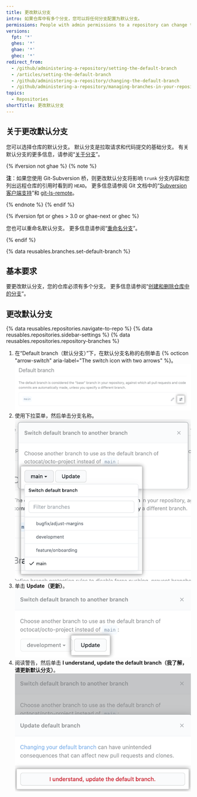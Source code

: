 ```yaml
---
title: 更改默认分支
intro: 如果仓库中有多个分支，您可以将任何分支配置为默认分支。
permissions: People with admin permissions to a repository can change the default branch for the repository.
versions:
  fpt: '*'
  ghes: '*'
  ghae: '*'
  ghec: '*'
redirect_from:
  - /github/administering-a-repository/setting-the-default-branch
  - /articles/setting-the-default-branch
  - /github/administering-a-repository/changing-the-default-branch
  - /github/administering-a-repository/managing-branches-in-your-repository/changing-the-default-branch
topics:
  - Repositories
shortTitle: 更改默认分支
---
```


## 关于更改默认分支

您可以选择仓库的默认分支。 默认分支是拉取请求和代码提交的基础分支。 有关默认分支的更多信息，请参阅“[关于分支](/github/collaborating-with-issues-and-pull-requests/about-branches#about-the-default-branch)”。

{% ifversion not ghae %}
{% note %}

**注**：如果您使用 Git-Subversion 桥，则更改默认分支将影响 `trunk` 分支内容和您列出远程仓库的引用时看到的 `HEAD`。 更多信息请参阅 Git 文档中的“[Subversion 客户端支持](/github/importing-your-projects-to-github/support-for-subversion-clients)”和 [git-ls-remote](https://git-scm.com/docs/git-ls-remote.html)。

{% endnote %}
{% endif %}

{% ifversion fpt or ghes > 3.0 or ghae-next or ghec %}

您也可以重命名默认分支。 更多信息请参阅“[重命名分支](/github/administering-a-repository/renaming-a-branch)”。

{% endif %}

{% data reusables.branches.set-default-branch %}

## 基本要求

要更改默认分支，您的仓库必须有多个分支。 更多信息请参阅“[创建和删除仓库中的分支](/github/collaborating-with-issues-and-pull-requests/creating-and-deleting-branches-within-your-repository#creating-a-branch)”。

## 更改默认分支

{% data reusables.repositories.navigate-to-repo %}
{% data reusables.repositories.sidebar-settings %}
{% data reusables.repositories.repository-branches %}
1. 在“Default branch（默认分支）”下，在默认分支名称的右侧单击 {% octicon "arrow-switch" aria-label="The switch icon with two arrows" %}。 ![当前默认分支名称右侧的两个箭头切换图标](/assets/images/help/repository/repository-options-defaultbranch-change.png)
1. 使用下拉菜单，然后单击分支名称。 ![选择新默认分支的下拉菜单](/assets/images/help/repository/repository-options-defaultbranch-drop-down.png)
1. 单击 **Update（更新）**。 ![选择新默认分支后的"更新"按钮](/assets/images/help/repository/repository-options-defaultbranch-update.png)
1. 阅读警告，然后单击 **I understand, update the default branch（我了解，请更新默认分支）**。 !["I understand, update the default branch." button to perform the update](/assets/images/help/repository/repository-options-defaultbranch-i-understand.png)

